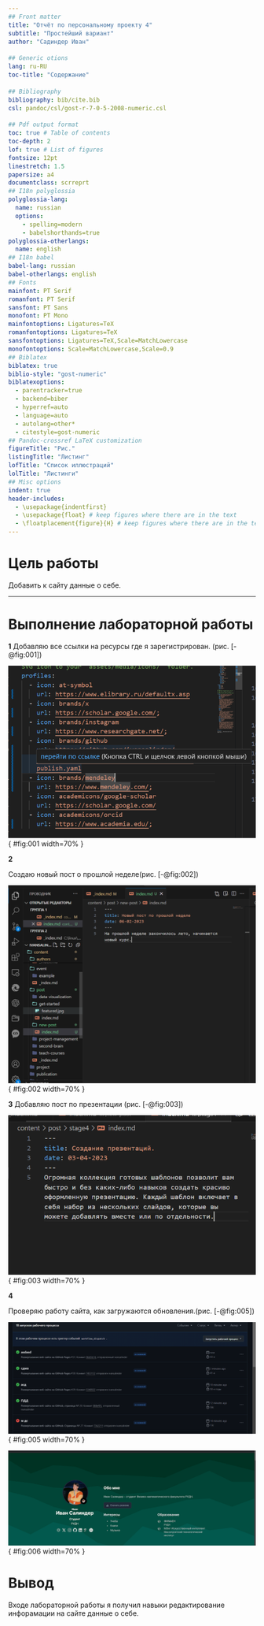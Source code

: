 ```yaml
---
## Front matter
title: "Отчёт по персональному проекту 4"
subtitle: "Простейший вариант"
author: "Садиндер Иван"

## Generic otions
lang: ru-RU
toc-title: "Содержание"

## Bibliography
bibliography: bib/cite.bib
csl: pandoc/csl/gost-r-7-0-5-2008-numeric.csl

## Pdf output format
toc: true # Table of contents
toc-depth: 2
lof: true # List of figures
fontsize: 12pt
linestretch: 1.5
papersize: a4
documentclass: scrreprt
## I18n polyglossia
polyglossia-lang:
  name: russian
  options:
	- spelling=modern
	- babelshorthands=true
polyglossia-otherlangs:
  name: english
## I18n babel
babel-lang: russian
babel-otherlangs: english
## Fonts
mainfont: PT Serif
romanfont: PT Serif
sansfont: PT Sans
monofont: PT Mono
mainfontoptions: Ligatures=TeX
romanfontoptions: Ligatures=TeX
sansfontoptions: Ligatures=TeX,Scale=MatchLowercase
monofontoptions: Scale=MatchLowercase,Scale=0.9
## Biblatex
biblatex: true
biblio-style: "gost-numeric"
biblatexoptions:
  - parentracker=true
  - backend=biber
  - hyperref=auto
  - language=auto
  - autolang=other*
  - citestyle=gost-numeric
## Pandoc-crossref LaTeX customization
figureTitle: "Рис."
listingTitle: "Листинг"
lofTitle: "Список иллюстраций"
lolTitle: "Листинги"
## Misc options
indent: true
header-includes:
  - \usepackage{indentfirst}
  - \usepackage{float} # keep figures where there are in the text
  - \floatplacement{figure}{H} # keep figures where there are in the text
---
```


# Цель работы

Добавить к сайту данные о себе.

***

# Выполнение лабораторной работы

 **1**
Добавляю все ссылки на ресурсы где я зарегистрирован. (рис. [-@fig:001])

![.](image/1.png){  #fig:001 width=70%  }


 **2**

Создаю новый пост о прошлой неделе(рис. [-@fig:002])

![опыт](image/2.png){  #fig:002 width=70%  }

 **3**
Добавляю пост по презентации
(рис. [-@fig:003])

![.](image/3.png){ #fig:003 width=70% }

 **4**

Проверяю работу сайта, как загружаются обновления.(рис. [-@fig:005])

![пост 1](image/4.png){ #fig:005 width=70% }

![Пост 2](image/5.png){ #fig:006 width=70% }

# Вывод

 Входе лабораторной работы я получил навыки редактирование инфорамации на сайте данные о себе.


